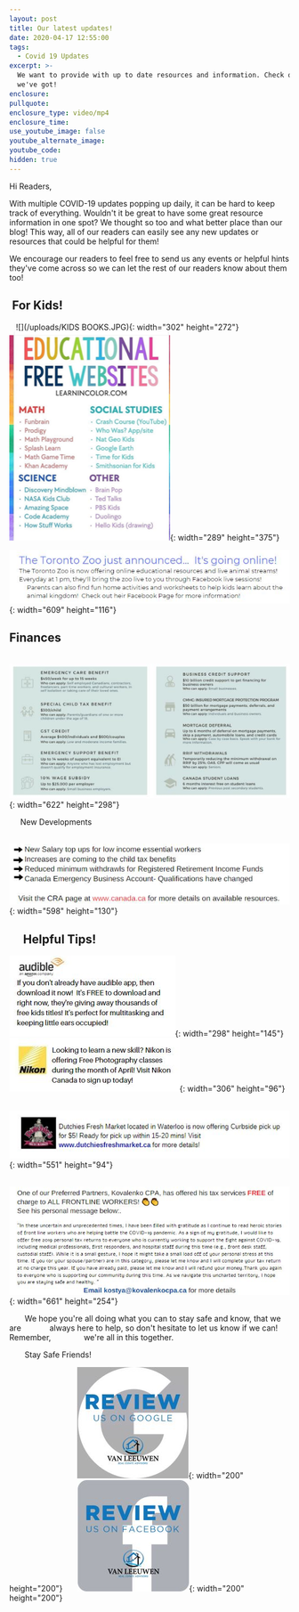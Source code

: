 ```yaml
---
layout: post
title: Our latest updates!
date: 2020-04-17 12:55:00
tags:
  - Covid 19 Updates
excerpt: >-
  We want to provide with up to date resources and information. Check out what
  we've got!
enclosure:
pullquote:
enclosure_type: video/mp4
enclosure_time:
use_youtube_image: false
youtube_alternate_image:
youtube_code:
hidden: true
---
```


Hi Readers,&nbsp;

With multiple COVID-19 updates popping up daily, it can be hard to keep track of everything. Wouldn't it be great to have some great resource information in one spot? We thought so too and what better place than our blog\! This way, all of our readers can easily see any new updates or resources that could be helpful for them\!

We encourage our readers to feel free to send us any events or helpful hints they've come across so we can let the rest of our readers know about them too\!&nbsp;

## &nbsp;For Kids\!&nbsp;

&nbsp; &nbsp;![](/uploads/KIDS BOOKS.JPG){: width="302" height="272"}&nbsp;![](/uploads/blog-1--education-websites.png){: width="289" height="375"}

![](/uploads/zoo.JPG){: width="609" height="116"}

## Finances&nbsp;

&nbsp; &nbsp; &nbsp;&nbsp;![](/uploads/fin.JPG){: width="622" height="298"}

&nbsp; &nbsp; &nbsp;New Developments

&nbsp; &nbsp; &nbsp;![](/uploads/f-snip.JPG){: width="598" height="130"}

## &nbsp; &nbsp; &nbsp;Helpful Tips\!&nbsp;

![](/uploads/audible.JPG){: width="298" height="145"}&nbsp;&nbsp;![](/uploads/nikon.JPG){: width="306" height="96"}

&nbsp; &nbsp;![](/uploads/dutchies.JPG){: width="551" height="94"}

&nbsp; &nbsp;![](/uploads/kostya.JPG){: width="661" height="254"}

&nbsp; &nbsp; &nbsp; &nbsp;We hope you're all doing what you can to stay safe and know, that we are&nbsp; &nbsp; &nbsp; &nbsp; &nbsp; &nbsp; &nbsp;always here to help, so don't hesitate to let us know if we can\! Remember,&nbsp; &nbsp; &nbsp; &nbsp; &nbsp; &nbsp; &nbsp; &nbsp;we're all in this together.&nbsp;

&nbsp; &nbsp; &nbsp; &nbsp;Stay Safe Friends\!&nbsp;

&nbsp; &nbsp; &nbsp; &nbsp; &nbsp; &nbsp; &nbsp; &nbsp; &nbsp; &nbsp; &nbsp; &nbsp; &nbsp; &nbsp; &nbsp; &nbsp;![](/uploads/g-review-1.jpg){: width="200" height="200"}&nbsp; &nbsp; &nbsp; &nbsp;![](/uploads/fb-review-1.jpg){: width="200" height="200"}

&nbsp; &nbsp; &nbsp; &nbsp; &nbsp; &nbsp; &nbsp; &nbsp; &nbsp; &nbsp; &nbsp; &nbsp;

&nbsp;

&nbsp;